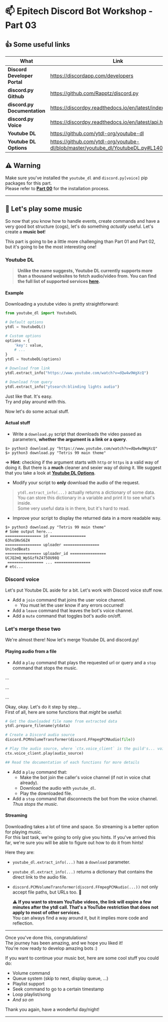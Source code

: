# :mailbox: Epitech Discord Bot Workshop - Part 03
## :+1: Some useful links

 What | Link
------|------
**Discord Developer Portal**|https://discordapp.com/developers
**discord.py Github**|https://github.com/Rapptz/discord.py
**discord.py Documentation**|https://discordpy.readthedocs.io/en/latest/index.html
**discord.py Voice**|https://discordpy.readthedocs.io/en/latest/api.html#voice
**Youtube DL**|https://github.com/ytdl-org/youtube-dl
**Youtube DL Options**|https://github.com/ytdl-org/youtube-dl/blob/master/youtube_dl/YoutubeDL.py#L140

## :warning: Warning
Make sure you've installed the `youtube_dl` and `discord.py[voice]` pip packages for this part.  
Please refer to [**Part 00**](Part00_InstallAndSetup.md) for the installation process.

---

## :musical_note: Let's play some music

So now that you know how to handle events, create commands and have a very good bot structure (cogs),
let's do something *actually* useful. Let's create a **music bot**!

This part is going to be a little more challenging than Part 01 and Part 02, but it's going to be the most interesting one!

### Youtube DL

> **Unlike the name suggests, Youtube DL currently supports more than a thousand websites to fetch audio/video from. You can find the full list of supported services [here](https://github.com/ytdl-org/youtube-dl/tree/master/youtube_dl/extractor).**

#### Example
Downloading a youtube video is pretty straightforward:
```py
from youtube_dl import YoutubeDL

# Default options
ytdl = YoutubeDL()

# Custom options
options = {
    'key': value,
    # ...
}
ytdl = YoutubeDL(options)

# Download from link
ytdl.extract_info("https://www.youtube.com/watch?v=dQw4w9WgXcQ")

# Download from query
ytdl.extract_info("ytsearch:blinding lights audio")
```
Just like that. It's easy.  
Try and play around with this.

Now let's do some actual stuff.

#### Actual stuff

* Write a `download.py` script that downloads the video passed as parameters, **whether the argument is a link or a query**.

```
$> python3 download.py "https://www.youtube.com/watch?v=dQw4w9WgXcQ"
$> python3 download.py "Tetris 99 main theme"
```
=> **Hint**: checking if the argument starts with `http` or `https` is a valid way of doing it. But there is a **much** cleaner and sexier way of doing it. We suggest that you take a look at [**Youtube DL Options**](https://github.com/ytdl-org/youtube-dl/blob/master/youtube_dl/YoutubeDL.py#L140).

* Modify your script to **only** download the audio of the request.

> `ytdl.extract_info(...)` actually returns a dictionary of some data. You can store this dictionary in a variable and print it to see what's inside.  
Some very useful data is in there, but it's hard to read.

* Improve your script to display the returned data in a more readable way.
 ```
 $> python3 download.py "Tetris 99 main theme"
 # Some output here...
 ================ id ================
 63hoSNvS6Z4
 ================ uploader ================
 UnitedBeats
 ================ uploader_id ================
 UCJQ2mQ_WpSGzfkZ475OU98Q
  ================ ... ================
 # etc...
 ```

### Discord voice

Let's put Youtube DL aside for a bit. Let's work with Discord voice stuff now.

* Add a `join` command that joins the user voice channel.
    * You must let the user know if any errors occurred!
* Add a `leave` command that leaves the bot's voice channel.
* Add a `mute` command that toggles bot's audio on/off.

### Let's merge these two

We're almost there! Now let's merge Youtube DL and discord.py!

#### Playing audio from a file

* Add a `play` command that plays the requested url or query and a `stop` command that stops the music.

...

...

...

Okay, okay. Let's do it step by step...  
First of all, here are some functions that *might* be useful:
```py
# Get the downloaded file name from extracted data
ytdl.prepare_filename(ytdata)

# Create a Discord audio source
discord.PCMVolumeTransformer(discord.FFmpegPCMAudio(file))

# Play the audio source, where `ctx.voice_client` is the guild's... voice client.
ctx.voice_client.play(audio_source)

## Read the documentation of each functions for more details
```

* Add a `play` command that:
    * Make the bot join the caller's voice channel (if not in voice chat already).
    * Download the audio with `youtube_dl`.
    * Play the downloaded file.
* Add a `stop` command that disconnects the bot from the voice channel. *Thus stops the music.*

#### Streaming

Downloading takes a lot of time and space. So streaming is a better option for playing music.  
For this last task, we're going to only give you hints. If you've arrived this far, we're sure you will be able to figure out how to do it from hints!

Here they are:
* `youtube_dl.extract_info(...)` has a `download` parameter.
* `youtube_dl.extract_info(...)` returns a dictionary that contains the direct link to the audio file.
* `discord.PCMVolumeTransformer(discord.FFmpegPCMAudio(...))` not only accept file paths, but URLs too. :eyes:

    **:warning: If you want to stream YouTube videos, the link will expire a few minutes after the ytdl call. That's a YouTube restriction that does not apply to most of other services.**  
    You can always find a way around it, but it implies more code and reflection.

---

Once you've done this, congratulations!  
The journey has been amazing, and we hope you liked it!  
You're now ready to develop amazing bots :)

If you want to continue your music bot, here are some cool stuff you could do:
* Volume command
* Queue system (skip to next, display queue, ...)
* Playlist support
* Seek command to go to a certain timestamp
* Loop playlist/song
* *And so on*

Thank you again, have a wonderful day/night!

---
